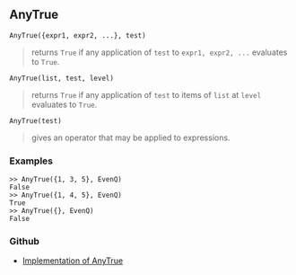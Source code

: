 ## AnyTrue

```
AnyTrue({expr1, expr2, ...}, test)
```

> returns `True` if any application of `test` to `expr1, expr2, ...` evaluates to `True`.

```
AnyTrue(list, test, level)
```

> returns `True` if any application of `test` to items of `list` at `level` evaluates to `True`.

```
AnyTrue(test)
```
> gives an operator that may be applied to expressions.

### Examples

```
>> AnyTrue({1, 3, 5}, EvenQ)
False
>> AnyTrue({1, 4, 5}, EvenQ)
True
>> AnyTrue({}, EvenQ)
False
```

### Github

* [Implementation of AnyTrue](https://github.com/axkr/symja_android_library/blob/master/symja_android_library/matheclipse-core/src/main/java/org/matheclipse/core/builtin/BooleanFunctions.java#L732) 
